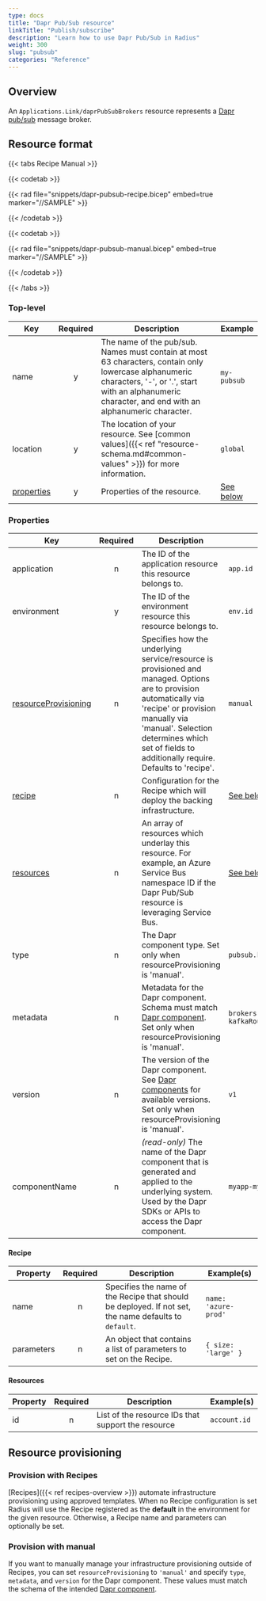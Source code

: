 ```yaml
---
type: docs
title: "Dapr Pub/Sub resource"
linkTitle: "Publish/subscribe"
description: "Learn how to use Dapr Pub/Sub in Radius"
weight: 300
slug: "pubsub"
categories: "Reference"
---
```


## Overview

An `Applications.Link/daprPubSubBrokers` resource represents a [Dapr pub/sub](https://docs.dapr.io/developing-applications/building-blocks/pubsub/pubsub-overview/) message broker.

## Resource format

{{< tabs Recipe Manual >}}

{{< codetab >}}

{{< rad file="snippets/dapr-pubsub-recipe.bicep" embed=true marker="//SAMPLE" >}}

{{< /codetab >}}

{{< codetab >}}

{{< rad file="snippets/dapr-pubsub-manual.bicep" embed=true marker="//SAMPLE" >}}

{{< /codetab >}}

{{< /tabs >}}

### Top-level

| Key  | Required | Description | Example |
|------|:--------:|-------------|---------|
| name | y | The name of the pub/sub. Names must contain at most 63 characters, contain only lowercase alphanumeric characters, '-', or '.', start with an alphanumeric character, and end with an alphanumeric character. | `my-pubsub` |
| location | y | The location of your resource. See [common values]({{< ref "resource-schema.md#common-values" >}}) for more information. | `global`
| [properties](#properties) | y | Properties of the resource. | [See below](#properties)

### Properties

| Key  | Required | Description | Example |
|------|:--------:|-------------|---------|
| application | n | The ID of the application resource this resource belongs to. | `app.id`
| environment | y | The ID of the environment resource this resource belongs to. | `env.id`
| [resourceProvisioning](#resource-provisioning) | n | Specifies how the underlying service/resource is provisioned and managed. Options are to provision automatically via 'recipe' or provision manually via 'manual'. Selection determines which set of fields to additionally require. Defaults to 'recipe'. | `manual`
| [recipe](#recipe) | n | Configuration for the Recipe which will deploy the backing infrastructure. | [See below](#recipe)
| [resources](#resources) | n | An array of resources which underlay this resource. For example, an Azure Service Bus namespace ID if the Dapr Pub/Sub resource is leveraging Service Bus. | [See below](#resources)
| type | n | The Dapr component type. Set only when resourceProvisioning is 'manual'. | `pubsub.kafka` |
| metadata | n | Metadata for the Dapr component. Schema must match [Dapr component](https://docs.dapr.io/reference/components-reference/supported-pubsub/). Set only when resourceProvisioning is 'manual'. | `brokers: kafkaRoute.properties.url` |
| version | n | The version of the Dapr component. See [Dapr components](https://docs.dapr.io/reference/components-reference/supported-pubsub/) for available versions. Set only when resourceProvisioning is 'manual'. | `v1` |
| componentName | n | _(read-only)_ The name of the Dapr component that is generated and applied to the underlying system. Used by the Dapr SDKs or APIs to access the Dapr component. | `myapp-mypubsub` |

#### Recipe

| Property | Required | Description | Example(s) |
|------|:--------:|-------------|---------|
| name | n | Specifies the name of the Recipe that should be deployed. If not set, the name defaults to `default`. | `name: 'azure-prod'`
| parameters | n | An object that contains a list of parameters to set on the Recipe. | `{ size: 'large' }`

#### Resources

| Property | Required | Description | Example(s) |
|----------|:--------:|-------------|------------|
| id | n | List of the resource IDs that support the resource | `account.id`

## Resource provisioning

### Provision with Recipes

[Recipes]({{< ref recipes-overview >}}) automate infrastructure provisioning using approved templates.
When no Recipe configuration is set Radius will use the Recipe registered as the **default** in the environment for the given resource. Otherwise, a Recipe name and parameters can optionally be set.

### Provision with manual

If you want to manually manage your infrastructure provisioning outside of Recipes, you can set `resourceProvisioning` to `'manual'` and specify `type`, `metadata`, and `version` for the Dapr component. These values must match the schema of the intended [Dapr component](https://docs.dapr.io/reference/components-reference/supported-pubsub/).